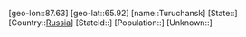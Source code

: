 ﻿---
location: [65.92,87.63]
type: City
tags:
- geo/City


SpocWebEntityId: 35060
isDeleted: false
confidential: public

---
[geo-lon::87.63]
[geo-lat::65.92]
[name::Turuchansk]
[State::]
[Country::[Russia](geo/Continent/Europe/Russia.md)]
[StateId::]
[Population::]
[Unknown::]

